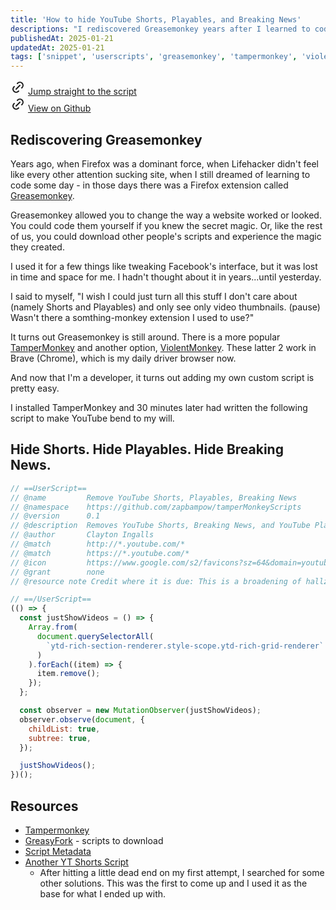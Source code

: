 ```yaml
---
title: 'How to hide YouTube Shorts, Playables, and Breaking News'
descriptions: "I rediscovered Greasemonkey years after I learned to code and was able to tweak YouTube to hide the sections I don't want to see"
publishedAt: 2025-01-21
updatedAt: 2025-01-21
tags: ['snippet', 'userscripts', 'greasemonkey', 'tampermonkey', 'violentmonkey']
---
```


<svg style="display: inline;"  xmlns="http://www.w3.org/2000/svg"  width="24"  height="24"  viewBox="0 0 24 24"  fill="none"  stroke="currentColor"  stroke-width="2"  stroke-linecap="round"  stroke-linejoin="round"  class="icon icon-tabler icons-tabler-outline icon-tabler-link"><path stroke="none" d="M0 0h24v24H0z" fill="none"/><path d="M9 15l6 -6" /><path d="M11 6l.463 -.536a5 5 0 0 1 7.071 7.072l-.534 .464" /><path d="M13 18l-.397 .534a5.068 5.068 0 0 1 -7.127 0a4.972 4.972 0 0 1 0 -7.071l.524 -.463" /></svg> [Jump straight to the script](#hide-shorts-hide-playables-hide-breaking-new)\
<svg style="display: inline;"  xmlns="http://www.w3.org/2000/svg"  width="24"  height="24"  viewBox="0 0 24 24"  fill="none"  stroke="currentColor"  stroke-width="2"  stroke-linecap="round"  stroke-linejoin="round"  class="icon icon-tabler icons-tabler-outline icon-tabler-link"><path stroke="none" d="M0 0h24v24H0z" fill="none"/><path d="M9 15l6 -6" /><path d="M11 6l.463 -.536a5 5 0 0 1 7.071 7.072l-.534 .464" /><path d="M13 18l-.397 .534a5.068 5.068 0 0 1 -7.127 0a4.972 4.972 0 0 1 0 -7.071l.524 -.463" /></svg> [View on Github](https://github.com/zapbampow/tamperMonkeyScripts)


## Rediscovering Greasemonkey
Years ago, when Firefox was a dominant force, when Lifehacker didn't feel like every other attention sucking site, when I still dreamed of learning to code some day - in those days there was a Firefox extension called [Greasemonkey](https://addons.mozilla.org/en-US/firefox/addon/greasemonkey/). 

Greasemonkey allowed you to change the way a website worked or looked. You could code them yourself if you knew the secret magic. Or, like the rest of us, you could download other people's scripts and experience the magic they created.

I used it for a few things like tweaking Facebook's interface, but it was lost in time and space for me. I hadn't thought about it in years...until yesterday.

I said to myself, "I wish I could just turn all this stuff I don't care about (namely Shorts and Playables) and only see only video thumbnails. (pause) Wasn't there a somthing-monkey extension I used to use?"

It turns out Greasemonkey is still around. There is a more popular [TamperMonkey](https://www.tampermonkey.net/) and another option, [ViolentMonkey](https://violentmonkey.github.io/). These latter 2 work in Brave (Chrome), which is my daily driver browser now.

And now that I'm a developer, it turns out adding my own custom script is pretty easy. 

I installed TamperMonkey and 30 minutes later had written the following script to make YouTube bend to my will.

## Hide Shorts. Hide Playables. Hide Breaking News.
```js
// ==UserScript==
// @name         Remove YouTube Shorts, Playables, Breaking News
// @namespace    https://github.com/zapbampow/tamperMonkeyScripts
// @version      0.1
// @description  Removes YouTube Shorts, Breaking News, and YouTube Playables, leaving only real videos
// @author       Clayton Ingalls
// @match        http://*.youtube.com/*
// @match        https://*.youtube.com/*
// @icon         https://www.google.com/s2/favicons?sz=64&domain=youtube.com
// @grant        none
// @resource note Credit where it is due: This is a broadening of hallzy's script at https://github.com/hallzy/remove-youtube-shorts/blob/master/remove-youtube-shorts.user.js

// ==/UserScript==
(() => {
  const justShowVideos = () => {
    Array.from(
      document.querySelectorAll(
        `ytd-rich-section-renderer.style-scope.ytd-rich-grid-renderer`
      )
    ).forEach((item) => {
      item.remove();
    });
  };

  const observer = new MutationObserver(justShowVideos);
  observer.observe(document, {
    childList: true,
    subtree: true,
  });

  justShowVideos();
})();

```

## Resources
- [Tampermonkey](https://www.tampermonkey.net/)
- [GreasyFork](https://greasyfork.org/en) - scripts to download
- [Script Metadata](https://www.tampermonkey.net/documentation.php?locale=en#meta:grant)
- [Another YT Shorts Script](https://github.com/hallzy/remove-youtube-shorts/blob/master/remove-youtube-shorts.user.js)
  - After hitting a little dead end on my first attempt, I searched for some other solutions. This was the first to come up and I used it as the base for what I ended up with.